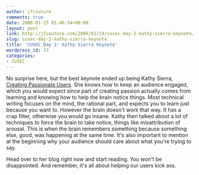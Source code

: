 ```yaml
---
author: jfcouture
comments: true
date: 2006-01-25 01:46:54+00:00
layout: post
link: http://jfcouture.com/2006/01/24/cusec-day-2-kathy-sierra-keynote/
slug: cusec-day-2-kathy-sierra-keynote
title: 'CUSEC Day 2: Kathy Sierra Keynote'
wordpress_id: 33
categories:
- CUSEC
---
```


No surprise here, but the best keynote ended up being Kathy Sierra, [Creating Passionate Users](http://headrush.typepad.com/creating_passionate_users/). She knows how to keep an audience engaged, which you would expect since part of creating passion actually comes from learning and knowing how to help the brain notice things. Most technical writing focuses on the mind, the rational part, and expects you to learn just because you want to. However the brain doesn't work that way. It has a crap filter, otherwise you would go insane. Kathy then talked about a lot of techniques to force the brain to take notice, things like misattribution of arousal. This is when the brain remembers something because something else, good, was happening at the same time. It's also important to mention at the beginning why your audience should care about what you're trying to say.

Head over to her blog right now and start reading. You won't be disappointed. And remember, it's all about helping our users kick ass.
